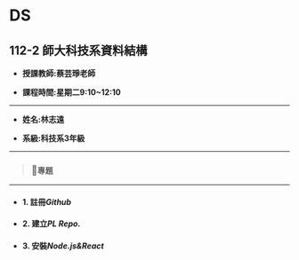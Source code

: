 # DS

## 112-2 師大科技系資料結構

+ **授課教師:蔡芸琤老師**

+ **課程時間:星期二9:10~12:10**
---
+ **姓名:林志遠** 

+ **系級:科技系3年級**
---
> ### 📁`專題`
---
+ #### 1. 註冊*Github*
+ #### 2. 建立*PL Repo.*
+ #### 3. 安裝*Node.js&React*
